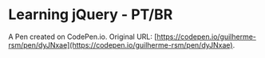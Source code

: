 # Learning  jQuery - PT/BR

A Pen created on CodePen.io. Original URL: [https://codepen.io/guilherme-rsm/pen/dyJNxae](https://codepen.io/guilherme-rsm/pen/dyJNxae).

